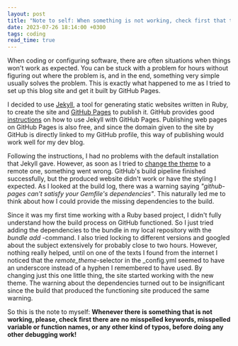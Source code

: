 ```yaml
---
layout: post
title: "Note to self: When something is not working, check first that there are no typos!"
date: 2023-07-26 18:14:00 +0300
tags: coding
read_time: true
---
```


When coding or configuring software, there are often situations when things won't work as expected. You can be stuck with a problem for hours without figuring out where the problem is, and in the end, something very simple usually solves the problem. This is exactly what happened to me as I tried to set up this blog site and get it built by GitHub Pages.

I decided to use [Jekyll][jekyll], a tool for generating static websites written in Ruby, to create the site and [GitHub Pages][gh-pages] to publish it. GitHub provides good [instructions][gh-pages_with_jekyll] on how to use Jekyll with GitHub Pages. Publishing web pages on GitHub Pages is also free, and since the domain given to the site by GitHub is directly linked to my GitHub profile, this way of publishing would work well for my dev blog.

Following the instructions, I had no problems with the default installation that Jekyll gave. However, as soon as I tried to [change the theme][changing_theme] to a remote one, something went wrong. GitHub's build pipeline finished successfully, but the produced website didn't work or have the styling I expected. As I looked at the build log, there was a warning saying _"github-pages can't satisfy your Gemfile's dependencies"_. This naturally led me to think about how I could provide the missing dependencies to the build.

Since it was my first time working with a Ruby based project, I didn't fully understand how the build process on GitHub functioned. So I just tried adding the dependencies to the bundle in my local repository with the _bundle add_ -command. I also tried locking to different versions and googled about the subject extensively for probably close to two hours. However, nothing really helped, until on one of the texts I found from the internet I noticed that the _remote_theme_-selector in the \_config.yml seemed to have an underscore instead of a hyphen I remembered to have used. By changing just this one little thing, the site started working with the new theme. The warning about the dependencies turned out to be insignificant since the build that produced the functioning site produced the same warning.

So this is the note to myself: **Whenever there is something that is not working, please, check first there are no misspelled keywords, misspelled variable or function names, or any other kind of typos, before doing any other debugging work!**

[jekyll]: https://jekyllrb.com
[gh-pages]: https://pages.github.com/
[gh-pages_with_jekyll]: https://docs.github.com/en/pages/setting-up-a-github-pages-site-with-jekyll
[changing_theme]: https://docs.github.com/en/pages/setting-up-a-github-pages-site-with-jekyll/adding-a-theme-to-your-github-pages-site-using-jekyll

